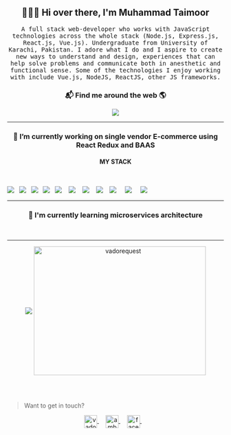 <h2 align='center'> 🙋🏻‍♂️ Hi over there, I'm Muhammad Taimoor</h2>

<p align="center">
 <samp> A full stack web-developer who works with JavaScript technologies across the whole stack (Node.js, Express.js, React.js, Vue.js). Undergraduate from University of Karachi, Pakistan. I adore what I do and I aspire to create new ways to understand and design, experiences that can help solve problems and communicate both in anesthetic and functional sense. Some of the technologies I enjoy working with include Vue.js, NodeJS, ReactJS, other JS frameworks.
  </samp>
  <br>
  
</p>



<h3  align='center'>📬 Find me around the web 🌎 </h3>

<p align='center'>
  <a href="#"><img src="https://visitor-badge.glitch.me/badge?page_id=taimoor954.taimoor954"></a>
</p>



<hr>

<h3 align='center'> 🔭  I’m currently working on single vendor E-commerce using React Redux and BAAS </h4>


<h4 align='center'>MY STACK</h5>
<br>
<p align='center'>

<img src="https://img.shields.io/badge/html5%20-%23e34f26.svg?&style=for-the-badge&logo=html5&logoColor=white" />&nbsp;&nbsp;
  <img src="https://img.shields.io/badge/css3%20-%231572B6.svg?&style=for-the-badge&logo=css3&logoColor=white" />&nbsp;&nbsp;
  <img src="https://img.shields.io/badge/javascript%20-%23F7DF1E.svg?&style=for-the-badge&logo=javascript&logoColor=white" />&nbsp;&nbsp;
  <img src="https://img.shields.io/badge/express.js%20-%231572B6.svg?&style=for-the-badge&logo=express.js&logoColor=white" />&nbsp;&nbsp;
  <img  src="https://img.shields.io/badge/react%20-%2361DAFB.svg?&style=for-the-badge&logo=react&logoColor=white" />&nbsp;&nbsp;&nbsp;
  <img  src="https://img.shields.io/badge/Vue%20-%23339903.svg?&style=for-the-badge&logo=Vue.js&logoColor=white" />&nbsp;&nbsp;&nbsp;
  <img  src="https://img.shields.io/badge/Node%20-%23339933.svg?&style=for-the-badge&logo=node.js&logoColor=white" />&nbsp;&nbsp;&nbsp;
  <img  src="https://img.shields.io/badge/Jest%20-%23c21325.svg?&style=for-the-badge&logo=jest&logoColor=white" />&nbsp;&nbsp;&nbsp;
  <img  src="https://img.shields.io/badge/MongoDB%20-%231572B6.svg?&style=for-the-badge&logo=mongodb&logoColor=green" /> &nbsp;&nbsp;&nbsp;
  <img  src="https://img.shields.io/badge/redux%20-%2361DAGB.svg?&style=for-the-badge&logo=redux&logoColor=white" /> &nbsp;&nbsp;&nbsp;
  <img src="https://img.shields.io/badge/TypeScript%20-%23F7DF1E.svg?&style=for-the-badge&logo=TypeScript&logoColor=white" />&nbsp;&nbsp;

  


</p>
<hr>

<h3 align='center'> 🌱  I'm currently learning microservices architecture</h4>
<br>
<p align='center'>
</p>

<hr>


<p align='center'>
  <img  align="center"  src="https://github-readme-stats.vercel.app/api/top-langs/?username=taimoor954&count_private=true&theme=dracula">

 <img align="center" height="300"  src="https://github-readme-stats.vercel.app/api?username=taimoor954&show_icons=true&count_private=true&show_icons=true&hide=php&bg_color=30,e96443,904e95&title_color=fff&text_color=fff" width="400" alt="vadorequest" />
 
</p>
<br>
<br>

> Want to get in touch?

<p align="center">
  <a href="https://dev.to/taimoor954" target="blank">
    <img align="center" src="https://cdn.jsdelivr.net/npm/simple-icons@3.0.1/icons/dev-dot-to.svg" alt="vadorequest" height="30" width="30" />
  </a>&nbsp;&nbsp;&nbsp;
 <a href="https://www.linkedin.com/in/muhammad-taimoor-bb9664170/" target="blank">
    <img align="center" src="https://cdn.jsdelivr.net/npm/simple-icons@3.0.1/icons/linkedin.svg" alt="ambroise-dhenain" height="30" width="30" />
  </a>&nbsp;&nbsp;&nbsp;
  <a href="https://facebook.com/taimoor.148" target="blank">
    <img align="center" src="https://cdn.jsdelivr.net/npm/simple-icons@3.0.1/icons/facebook.svg" alt="facebook" height="30" width="30" />
  </a>&nbsp;&nbsp;&nbsp;
  
</p>

